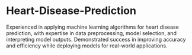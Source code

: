 # Heart-Disease-Prediction
Experienced in applying machine learning algorithms for heart disease prediction, with expertise in data preprocessing, model selection, and interpreting model outputs.  Demonstrated success in improving accuracy and efficiency while deploying models for real-world applications.
